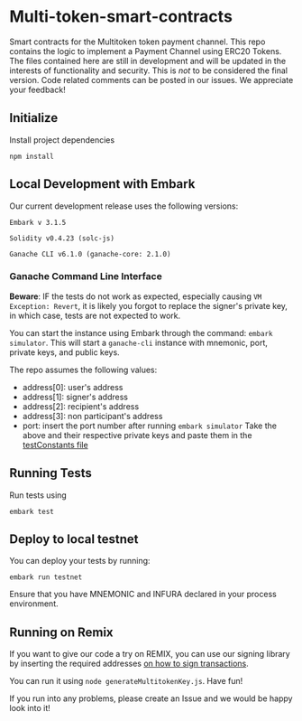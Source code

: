 # Multi-token-smart-contracts
Smart contracts for the Multitoken token payment channel. This repo contains the logic to implement a Payment Channel using ERC20 Tokens. The files contained here are still in development and will be updated in the interests of functionality and security. This is *not* to be considered the final version. Code related comments can be posted in our issues. We appreciate your feedback!

## Initialize

Install project dependencies

`npm install`   

## Local Development with Embark 

Our current development release uses the following versions: 
```
Embark v 3.1.5 

Solidity v0.4.23 (solc-js)

Ganache CLI v6.1.0 (ganache-core: 2.1.0)
```

### Ganache Command Line Interface  

**Beware**: IF the tests do not work as expected, especially causing `VM Exception: Revert`, it is likely you forgot to replace the signer's private key, in which case, tests are not expected to work. 

You can start the instance using Embark through the command: `embark simulator`. This will start a `ganache-cli` instance with mnemonic, port, private keys, and public keys. 

The repo assumes the following values: 
 - address[0]: user's address 
 - address[1]: signer's address 
 - address[2]: recipient's address  
 - address[3]: non participant's address 
 - port: insert the port number after running `embark simulator` 
Take the above and their respective private keys and paste them in the [testConstants file](./test/helpers/testConstant.js)

## Running Tests

Run tests using

`embark test`

## Deploy to local testnet

You can deploy your tests by running: 

`embark run testnet` 

Ensure that you have MNEMONIC and INFURA declared in your process environment. 

## Running on Remix 

If you want to give our code a try on REMIX, you can use our signing library by inserting the required addresses [on how to sign transactions](https://github.com/STKtoken/Multi-Token-smart-contracts/wiki/How-to-Sign-Transactions). 

You can run it using `node generateMultitokenKey.js`. Have fun! 

If you run into any problems, please create an Issue and we would be happy look into it! 
